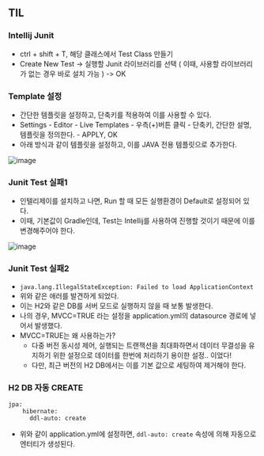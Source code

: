 
## TIL

### Intellij Junit
- ctrl + shift + T, 해당 클래스에서 Test Class 만들기
- Create New Test -> 실행할 Junit 라이브러리를 선택 ( 이때, 사용할 라이브러리가 없는 경우 바로 설치 가능 ) -> OK 

### Template 설정
- 간단한 템플릿을 설정하고, 단축키를 적용하여 이를 사용할 수 있다.
- Settings - Editor - Live Templates - 우측(+)버튼 클릭 - 단축키, 간단한 설명, 템플릿을 정의한다. - APPLY, OK
- 아래 방식과 같이 템플릿을 설정하고, 이를 JAVA 전용 템플릿으로 추가한다.

![image](https://user-images.githubusercontent.com/24373728/176902865-c381b4e9-193d-47cf-a9d4-d65ff563fb77.png)

### Junit Test 실패1
- 인텔리제이를 설치하고 나면, Run 할 때 모든 실행환경이 Default로 설정되어 있다.
- 이때, 기본값이 Gradle인데, Test는 Intellij를 사용하여 진행할 것이기 때문에 이를 변경해주어야 한다. 

![image](https://user-images.githubusercontent.com/24373728/176902125-a4fec623-5fe1-461e-8b59-3a7f9b2a70a8.png)


### Junit Test 실패2
- `java.lang.IllegalStateException: Failed to load ApplicationContext`
- 위와 같은 애러를 발견하게 되었다. 
- 이는 H2와 같은 DB를 서버 모드로 실행하지 않을 때 보통 발생한다.
- 나의 경우, MVCC=TRUE 라는 설정을 application.yml의 datasource 경로에 넣어서 발생했다.
- MVCC=TRUE는 왜 사용하는가?
  - 다중 버전 동시성 제어, 실행되는 트랜잭션을 최대화하면서 데이터 무결성을 유지하기 위한 설정으로 데이터를 한번에 처리하기 용이한 설정.. 이었다!
  - 다만, 최근 버전의 H2 DB에서는 이를 기본 값으로 세팅하여 제거해야 한다.

### H2 DB 자동 CREATE
```Yarn
jpa:
    hibernate:
      ddl-auto: create
```
- 위와 같이 application.yml에 설정하면, `ddl-auto: create` 속성에 의해 자동으로 엔터티가 생성된다. 
